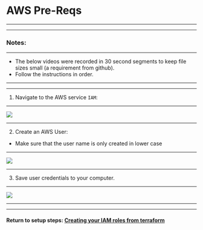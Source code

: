 #  AWS Pre-Reqs

---
---
### Notes:
---

*  The below videos were recorded in 30 second segments to keep file sizes small (a requirement from github).
*  Follow the instructions in order.

---
---

1.  Navigate to the AWS service `IAM`:

---

![](./images/nav2usersLarge.gif)

---


2.  Create an AWS User:

*  Make sure that the user name is only created in lower case

---

![](./images/createUserLarge.gif)

---

3. Save user credentials to your computer.

---

![](./images/saveCredLarge.gif)

---
---

####  Return to setup steps:  [Creating your IAM roles from terraform](https://github.com/tlepple/horizon-public/blob/master/aws_readme.md)

